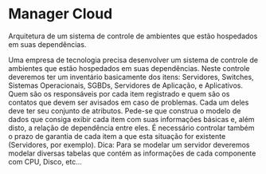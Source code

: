 # Manager Cloud
Arquitetura de um sistema de controle de ambientes que estão hospedados em suas dependências.

Uma empresa de tecnologia precisa desenvolver um sistema de controle de ambientes que estão hospedados em suas dependências. 
Neste controle deveremos ter um inventário basicamente dos itens: 
  Servidores, 
  Switches, 
  Sistemas Operacionais, 
  SGBDs, 
  Servidores de Aplicação, 
  e Aplicativos. 
Quem são os responsáveis por cada item registrado e quem são os contatos que devem ser avisados em caso de problemas. 
Cada um deles deve ter seu conjunto de atributos. 
Pede-se que construa o modelo de dados que consiga exibir cada item com suas informações básicas e, além disto, a relação de dependência entre eles. 
É necessário controlar também o prazo de garantia de cada item a que esta situação for existente (Servidores, por exemplo). 
Dica: Para se modelar um servidor deveremos modelar diversas tabelas que contém as informações de cada componente com CPU, Disco, etc...
